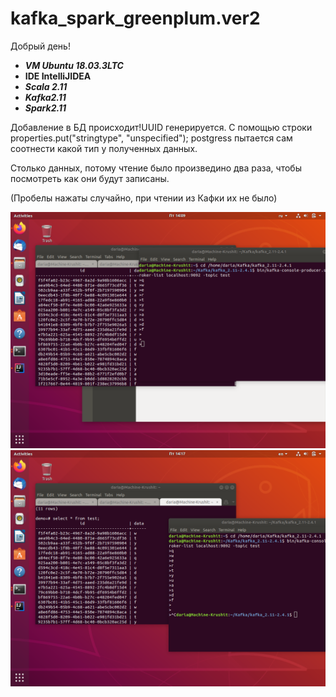# kafka_spark_greenplum.ver2

Добрый день!


- ***VM Ubuntu 18.03.3LTC***
- ****IDE IntelliJIDEA****
- ***Scala 2.11***
- ***Kafka2.11***
- ***Spark2.11***


      
Добавление в БД происходит!UUID генерируется.
С помощью строки properties.put("stringtype", "unspecified");
postgress пытается сам соотнести какой тип у полученных данных.


Столько данных, потому чтение было произведино два раза, чтобы посмотреть как они будут записаны.


(Пробелы нажаты случайно, при чтении из Кафки их не было)

![Data](https://github.com/DariaDonskaia/kafka_spark_greenplum.ver3/blob/master/Screenshot%20from%202020-04-10%2014-09-00.png)
![Data](https://github.com/DariaDonskaia/kafka_spark_greenplum.ver3/blob/master/Screenshot%20from%202020-04-10%2014-17-49.png)
